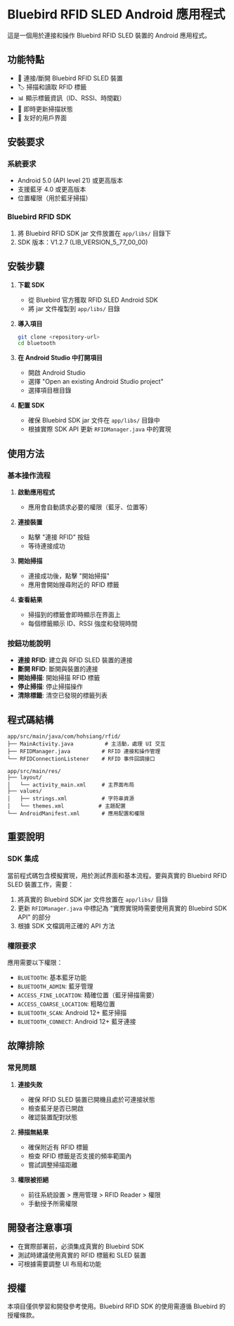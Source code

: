 # Bluebird RFID SLED Android 應用程式

這是一個用於連接和操作 Bluebird RFID SLED 裝置的 Android 應用程式。

## 功能特點

- 🔗 連接/斷開 Bluebird RFID SLED 裝置
- 🏷️ 掃描和讀取 RFID 標籤
- 📊 顯示標籤資訊（ID、RSSI、時間戳）
- 🔄 即時更新掃描狀態
- 📱 友好的用戶界面

## 安裝要求

### 系統要求
- Android 5.0 (API level 21) 或更高版本
- 支援藍牙 4.0 或更高版本
- 位置權限（用於藍牙掃描）

### Bluebird RFID SDK
1. 將 Bluebird RFID SDK jar 文件放置在 `app/libs/` 目錄下
2. SDK 版本：V1.2.7 (LIB_VERSION_5_77_00_00)

## 安裝步驟

1. **下載 SDK**
   - 從 Bluebird 官方獲取 RFID SLED Android SDK
   - 將 jar 文件複製到 `app/libs/` 目錄

2. **導入項目**
   ```bash
   git clone <repository-url>
   cd bluetooth
   ```

3. **在 Android Studio 中打開項目**
   - 開啟 Android Studio
   - 選擇 "Open an existing Android Studio project"
   - 選擇項目根目錄

4. **配置 SDK**
   - 確保 Bluebird SDK jar 文件在 `app/libs/` 目錄中
   - 根據實際 SDK API 更新 `RFIDManager.java` 中的實現

## 使用方法

### 基本操作流程

1. **啟動應用程式**
   - 應用會自動請求必要的權限（藍牙、位置等）

2. **連接裝置**
   - 點擊 "連接 RFID" 按鈕
   - 等待連接成功

3. **開始掃描**
   - 連接成功後，點擊 "開始掃描"
   - 應用會開始搜尋附近的 RFID 標籤

4. **查看結果**
   - 掃描到的標籤會即時顯示在界面上
   - 每個標籤顯示 ID、RSSI 強度和發現時間

### 按鈕功能說明

- **連接 RFID**: 建立與 RFID SLED 裝置的連接
- **斷開 RFID**: 斷開與裝置的連接
- **開始掃描**: 開始掃描 RFID 標籤
- **停止掃描**: 停止掃描操作
- **清除標籤**: 清空已發現的標籤列表

## 程式碼結構

```
app/src/main/java/com/hohsiang/rfid/
├── MainActivity.java          # 主活動，處理 UI 交互
├── RFIDManager.java          # RFID 連接和操作管理
└── RFIDConnectionListener    # RFID 事件回調接口

app/src/main/res/
├── layout/
│   └── activity_main.xml     # 主界面布局
├── values/
│   ├── strings.xml           # 字符串資源
│   └── themes.xml           # 主題配置
└── AndroidManifest.xml       # 應用配置和權限
```

## 重要說明

### SDK 集成
當前程式碼包含模擬實現，用於測試界面和基本流程。要與真實的 Bluebird RFID SLED 裝置工作，需要：

1. 將真實的 Bluebird SDK jar 文件放置在 `app/libs/` 目錄
2. 更新 `RFIDManager.java` 中標記為 "實際實現時需要使用真實的 Bluebird SDK API" 的部分
3. 根據 SDK 文檔調用正確的 API 方法

### 權限要求
應用需要以下權限：
- `BLUETOOTH`: 基本藍牙功能
- `BLUETOOTH_ADMIN`: 藍牙管理
- `ACCESS_FINE_LOCATION`: 精確位置（藍牙掃描需要）
- `ACCESS_COARSE_LOCATION`: 粗略位置
- `BLUETOOTH_SCAN`: Android 12+ 藍牙掃描
- `BLUETOOTH_CONNECT`: Android 12+ 藍牙連接

## 故障排除

### 常見問題

1. **連接失敗**
   - 確保 RFID SLED 裝置已開機且處於可連接狀態
   - 檢查藍牙是否已開啟
   - 確認裝置配對狀態

2. **掃描無結果**
   - 確保附近有 RFID 標籤
   - 檢查 RFID 標籤是否支援的頻率範圍內
   - 嘗試調整掃描距離

3. **權限被拒絕**
   - 前往系統設置 > 應用管理 > RFID Reader > 權限
   - 手動授予所需權限

## 開發者注意事項

- 在實際部署前，必須集成真實的 Bluebird SDK
- 測試時建議使用真實的 RFID 標籤和 SLED 裝置
- 可根據需要調整 UI 布局和功能

## 授權

本項目僅供學習和開發參考使用。Bluebird RFID SDK 的使用需遵循 Bluebird 的授權條款。
